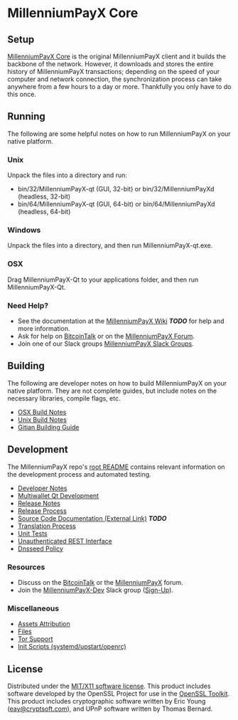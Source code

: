 MillenniumPayX Core
=====================

Setup
---------------------
[MillenniumPayX Core](http://MillenniumPayX.org/wallet) is the original MillenniumPayX client and it builds the backbone of the network. However, it downloads and stores the entire history of MillenniumPayX transactions; depending on the speed of your computer and network connection, the synchronization process can take anywhere from a few hours to a day or more. Thankfully you only have to do this once.

Running
---------------------
The following are some helpful notes on how to run MillenniumPayX on your native platform.

### Unix

Unpack the files into a directory and run:

- bin/32/MillenniumPayX-qt (GUI, 32-bit) or bin/32/MillenniumPayXd (headless, 32-bit)
- bin/64/MillenniumPayX-qt (GUI, 64-bit) or bin/64/MillenniumPayXd (headless, 64-bit)

### Windows

Unpack the files into a directory, and then run MillenniumPayX-qt.exe.

### OSX

Drag MillenniumPayX-Qt to your applications folder, and then run MillenniumPayX-Qt.

### Need Help?

* See the documentation at the [MillenniumPayX Wiki](https://en.bitcoin.it/wiki/Main_Page) ***TODO***
for help and more information.
* Ask for help on [BitcoinTalk](https://bitcointalk.org/index.php?topic=1262920.0) or on the [MillenniumPayX Forum](http://forum.MillenniumPayX.org/).
* Join one of our Slack groups [MillenniumPayX Slack Groups](https://MillenniumPayX.org/slack-logins/).

Building
---------------------
The following are developer notes on how to build MillenniumPayX on your native platform. They are not complete guides, but include notes on the necessary libraries, compile flags, etc.

- [OSX Build Notes](build-osx.md)
- [Unix Build Notes](build-unix.md)
- [Gitian Building Guide](gitian-building.md)

Development
---------------------
The MillenniumPayX repo's [root README](https://github.com/MillenniumPayX-Project/MillenniumPayX/blob/master/README.md) contains relevant information on the development process and automated testing.

- [Developer Notes](developer-notes.md)
- [Multiwallet Qt Development](multiwallet-qt.md)
- [Release Notes](release-notes.md)
- [Release Process](release-process.md)
- [Source Code Documentation (External Link)](https://dev.visucore.com/bitcoin/doxygen/) ***TODO***
- [Translation Process](translation_process.md)
- [Unit Tests](unit-tests.md)
- [Unauthenticated REST Interface](REST-interface.md)
- [Dnsseed Policy](dnsseed-policy.md)

### Resources

* Discuss on the [BitcoinTalk](https://bitcointalk.org/index.php?topic=1262920.0) or the [MillenniumPayX](http://forum.MillenniumPayX.org/) forum.
* Join the [MillenniumPayX-Dev](https://MillenniumPayX-dev.slack.com/) Slack group ([Sign-Up](https://MillenniumPayX-dev.herokuapp.com/)).

### Miscellaneous
- [Assets Attribution](assets-attribution.md)
- [Files](files.md)
- [Tor Support](tor.md)
- [Init Scripts (systemd/upstart/openrc)](init.md)

License
---------------------
Distributed under the [MIT/X11 software license](http://www.opensource.org/licenses/mit-license.php).
This product includes software developed by the OpenSSL Project for use in the [OpenSSL Toolkit](https://www.openssl.org/). This product includes
cryptographic software written by Eric Young ([eay@cryptsoft.com](mailto:eay@cryptsoft.com)), and UPnP software written by Thomas Bernard.
